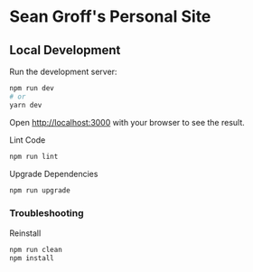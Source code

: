 # Sean Groff's Personal Site

## Local Development

Run the development server:

```bash
npm run dev
# or
yarn dev
```

Open [http://localhost:3000](http://localhost:3000) with your browser to see the result.

Lint Code

```bash
npm run lint
```

Upgrade Dependencies

```bash
npm run upgrade
```

### Troubleshooting

Reinstall

```bash
npm run clean
npm install
```
